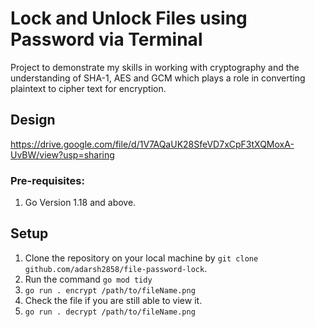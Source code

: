 # Lock and Unlock Files using Password via Terminal
Project to demonstrate my skills in working with cryptography and the understanding of SHA-1, AES and GCM which plays a role in converting plaintext to cipher text for encryption.

## Design
https://drive.google.com/file/d/1V7AQaUK28SfeVD7xCpF3tXQMoxA-UvBW/view?usp=sharing

### Pre-requisites:
1. Go Version 1.18 and above.

## Setup
1. Clone the repository on your local machine by `git clone github.com/adarsh2858/file-password-lock`.
2. Run the command `go mod tidy`
3. `go run . encrypt /path/to/fileName.png`
4. Check the file if you are still able to view it.
5. `go run . decrypt /path/to/fileName.png`
